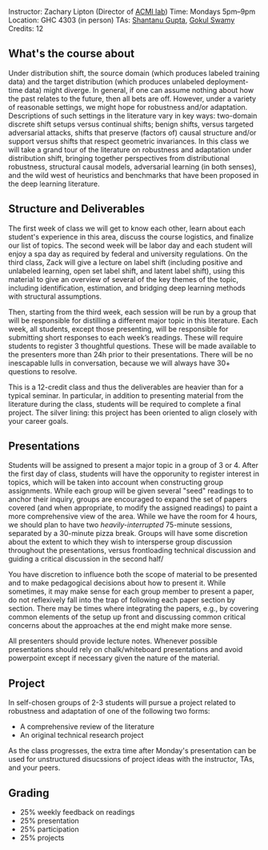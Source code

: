 Instructor: Zachary Lipton (Director of [ACMI lab](https://acmilab.org))
Time: Mondays 5pm–9pm
Location: GHC 4303 (in person)
TAs: [Shantanu Gupta](https://shantanu95.github.io/), [Gokul Swamy](https://gokul.dev/)
Credits: 12

## What's the course about

Under distribution shift, the source domain (which produces labeled training data) 
and the target distribution (which produces unlabeled deployment-time data) might diverge. 
In general, if one can assume nothing about how the past relates to the future, 
then all bets are off. 
However, under a variety of reasonable settings, we might hope for robustness and/or adaptation. 
Descriptions of such settings in the literature vary in key ways: 
two-domain discrete shift setups versus continual shifts; benign shifts,
versus targeted adversarial attacks, 
shifts that preserve (factors of) causal structure and/or support 
versus shifts that respect geometric invariances. 
In this class we will take a grand tour of the literature 
on robustness and adaptation under distribution shift,
bringing together perspectives from distributional robustness, 
structural causal models, adversarial learning (in both senses),
and the wild west of heuristics and benchmarks 
that have been proposed in the deep learning literature. 

## Structure and Deliverables

The first week of class we will get to know each other, 
learn about each student's experience in this area,
discuss the course logistics, and finalize our list of topics. 
The second week will be labor day and each student 
will enjoy a spa day as required by federal and university regulations.
On the third class, Zack will give a lecture on 
label shift (including positive and unlabeled learning, 
open set label shift, and latent label shift),
using this material to give an overview of several 
of the key themes of the topic, including identification,
estimation, and bridging deep learning methods with structural assumptions.

Then, starting from the third week, each session 
will be run by a group that will be responsible for 
distilling a different major topic in this literature.
Each week, all students, except those presenting, 
will be responsible for submitting short responses 
to each week’s readings. These will require students
to register 3 thoughtful questions. 
These will be made available to the presenters 
more than 24h prior to their presentations.
There will be no inescapable lulls in conversation,
because we will always have 30+ questions to resolve.

This is a 12-credit class and thus the deliverables 
are heavier than for a typical seminar. In particular,
in addition to presenting material from the literature
during the class, students will be required to complete
a final project. The silver lining: this project 
has been oriented to align closely with your career goals. 


## Presentations 

Students will be assigned to present a major topic 
in a group of 3 or 4. 
After the first day of class, students 
will have the opporunity to register interest in topics,
which will be taken into account when constructing group assignments. 
While each group will be given several 
"seed" readings to to anchor their inquiry,
groups are encouraged to expand the set of papers covered 
(and when appropriate, to modify the assigned readings) 
to paint a more comprehensive view of the area. 
While we have the room for 4 hours, 
we should plan to have two *heavily-interrupted* 75-minute sessions,
separated by a 30-minute pizza break. 
Groups will have some discretion about 
the extent to which they wish to intersperse group discussion 
throughout the presentations, versus frontloading technical discussion
and guiding a critical discussion in the second half/

You have discretion to influence both 
the scope of material to be presented
and to make pedagogical decisions about how to present it. 
While sometimes, it may make sense for each group member
to present a paper, do not reflexively fall into the trap
of following each paper section by section.
There may be times where integrating the papers,
e.g., by covering common elements of the setup up front 
and discussing common critical concerns about the approaches
at the end might make more sense. 

All presenters should provide lecture notes. 
Whenever possible presentations should 
rely on chalk/whiteboard presentations
and avoid powerpoint except if necessary
given the nature of the material.


## Project

In self-chosen groups of 2-3 students will pursue
a project related to robustness and adaptation 
of one of the following two forms:
 * A comprehensive review of the literature
 * An original technical research project
 
As the class progresses, the extra time after Monday's presentation
can be used for unstructured disucssions of project ideas 
with the instructor, TAs, and your peers.

## Grading
 * 25% weekly feedback on readings
 * 25% presentation
 * 25% participation
 * 25% projects

